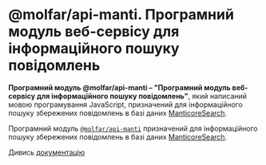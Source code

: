 # @molfar/api-manti. Програмний модуль веб-сервісу для інформаційного пошуку повідомлень

**Програмний модуль @molfar/api-manti – "Програмний модуль веб-сервісу для інформаційного пошуку повідомлень"**, який написаний мовою програмування JavaScript, призначений для інформаційного пошуку збережених повідомлень в базі даних [ManticoreSearch](https://manticoresearch.com/).

Програмний модуль [`@molfar/api-manti`](https://github.com/wdc-molfar/api-manti) призначений для інформаційного пошуку збережених повідомлень в базі даних [ManticoreSearch](https://manticoresearch.com/).

Дивись [документацію](https://wdc-molfar.github.io/api-manti/)


